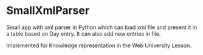 # SmallXmlParser
Small app with xml parser in Python which can load xml file and present it in a table based on Day entry. It can also add new entries in file.

Implemented for Knowledge representation in the Web University Lesson.
